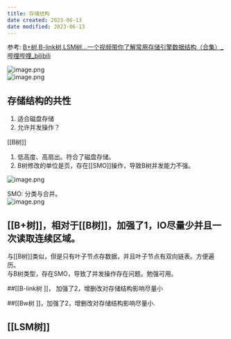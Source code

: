 ```yaml
---
title: 存储结构
date created: 2023-06-13
date modified: 2023-06-13
---
```


参考: [B+树,B-link树,LSM树...一个视频带你了解常用存储引擎数据结构（合集）\_哔哩哔哩\_bilibili](https://www.bilibili.com/video/BV1se4y1U7Dn/?buvid=XU395E039B5DE558C9710D2DB3A55AC3F6F33&is_story_h5=false&mid=H0ejNYFOat6NVNeix6q0Vw%3D%3D&p=1&plat_id=114&share_from=ugc&share_medium=android&share_plat=android&share_session_id=73a47f18-5673-4ea9-8970-0fbbd9b6b0de&share_source=WEIXIN&share_tag=s_i&timestamp=1686585416&unique_k=qp21WwT&up_id=61981458)

![image.png](http://image.clickear.top/20230613001537.png)  
![image.png](http://image.clickear.top/20230613001654.png)

## 存储结构的共性

1. 适合磁盘存储
2. 允许并发操作？

[[B树]]

1. 低高度、高扇出。符合了磁盘存储。
2. B树修改的单位是页，存在[[SMO]]操作，导致B树并发能力不强。

![image.png](http://image.clickear.top/20230613002138.png)

SMO: 分类与合并。  
![image.png](http://image.clickear.top/20230613002404.png)

## [[B+树]]，相对于[[B树]]，加强了1，IO尽量少并且一次读取连续区域。

与[[B树]]类似，但是只有叶子节点存数据，并且叶子节点有双向链表。方便遍历。  
与B树类型，存在SMO，导致了并发操作存在问题。勉强可用。

##[[B-link树 ]]， 加强了2，增删改对存储结构影响尽量小

##[[Bw树 ]]，加强了2，增删改对存储结构影响尽量小.

## [[LSM树]]
